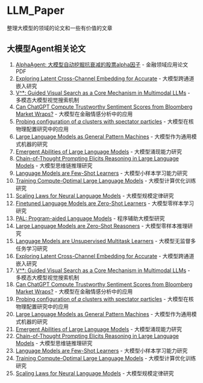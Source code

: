 # LLM_Paper
整理大模型的领域的论文和一些有价值的文章

## 大模型Agent相关论文
1. [AlphaAgent: 大模型自动挖掘抗衰减的股票alpha因子](https://arxiv.org/pdf/2502.16789) - 金融领域应用论文PDF
2. [Exploring Latent Cross-Channel Embedding for Accurate](https://arxiv.org/html/2401.09836v1) - 大模型跨通道嵌入研究
3. [V^*: Guided Visual Search as a Core Mechanism in Multimodal LLMs](https://arxiv.org/html/2312.14135v1) - 多模态大模型视觉搜索机制
4. [Can ChatGPT Compute Trustworthy Sentiment Scores from Bloomberg Market Wraps?](https://arxiv.org/pdf/2401.05447) - 大模型在金融情感分析中的应用
5. [Probing configuration of 𝛼 clusters with spectator particles](https://arxiv.org/html/2312.13572v1) - 大模型在核物理配置研究中的应用
6. [Large Language Models as General Pattern Machines](https://arxiv.org/abs/2401.01820) - 大模型作为通用模式机器的研究
7. [Emergent Abilities of Large Language Models](https://arxiv.org/abs/2206.07682) - 大模型涌现能力研究
8. [Chain-of-Thought Prompting Elicits Reasoning in Large Language Models](https://arxiv.org/abs/2201.11903) - 大模型思维链推理研究
9. [Language Models are Few-Shot Learners](https://arxiv.org/abs/2005.14165) - 大模型小样本学习能力研究
10. [Training Compute-Optimal Large Language Models](https://arxiv.org/abs/2203.15556) - 大模型计算优化训练研究
11. [Scaling Laws for Neural Language Models](https://arxiv.org/abs/2001.08361) - 大模型规模定律研究
12. [Finetuned Language Models are Zero-Shot Learners](https://arxiv.org/abs/2109.01652) - 大模型零样本学习研究
13. [PAL: Program-aided Language Models](https://arxiv.org/abs/2211.10435) - 程序辅助大模型研究
14. [Large Language Models are Zero-Shot Reasoners](https://arxiv.org/abs/2205.11916) - 大模型零样本推理研究
15. [Language Models are Unsupervised Multitask Learners](https://arxiv.org/abs/1801.10198) - 大模型无监督多任务学习研究
16. [Exploring Latent Cross-Channel Embedding for Accurate](https://arxiv.org/html/2401.09836v1) - 大模型跨通道嵌入研究
17. [V^*: Guided Visual Search as a Core Mechanism in Multimodal LLMs](https://arxiv.org/html/2312.14135v1) - 多模态大模型视觉搜索机制
18. [Can ChatGPT Compute Trustworthy Sentiment Scores from Bloomberg Market Wraps?](https://arxiv.org/pdf/2401.05447) - 大模型在金融情感分析中的应用
19. [Probing configuration of 𝛼 clusters with spectator particles](https://arxiv.org/html/2312.13572v1) - 大模型在核物理配置研究中的应用
20. [Large Language Models as General Pattern Machines](https://arxiv.org/abs/2401.01820) - 大模型作为通用模式机器的研究
21. [Emergent Abilities of Large Language Models](https://arxiv.org/abs/2206.07682) - 大模型涌现能力研究
22. [Chain-of-Thought Prompting Elicits Reasoning in Large Language Models](https://arxiv.org/abs/2201.11903) - 大模型思维链推理研究
23. [Language Models are Few-Shot Learners](https://arxiv.org/abs/2005.14165) - 大模型小样本学习能力研究
24. [Training Compute-Optimal Large Language Models](https://arxiv.org/abs/2203.15556) - 大模型计算优化训练研究
25. [Scaling Laws for Neural Language Models](https://arxiv.org/abs/2001.08361) - 大模型规模定律研究
